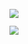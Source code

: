 
![](https://raw.githubusercontent.com/andrew-armbruster/github-stats/master/generated/overview.svg#gh-light-mode-only)


![](https://raw.githubusercontent.com/andrew-armbruster/github-stats/master/generated/languages.svg#gh-light-mode-only)
